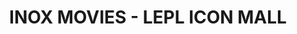 ---
title: "INOX MOVIES - LEPL ICON MALL"
url: /vijayawada/inox-movies-lepl-icon-mall/
shop: mall
---